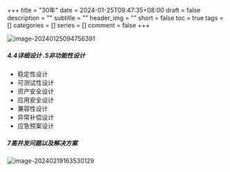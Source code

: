 +++
title = "30年"
date = 2024-01-25T09:47:35+08:00
draft = false
description = ""
subtitle = ""
header_img = ""
short = false
toc = true
tags = []
categories = []
series = []
comment = false
+++

![image-20240125094756391](/image/2024/image-20240125094756391.png)

##### 4.4详细设计 .5非功能性设计

- 稳定性设计
- 可测试性设计
- 资产安全设计
- 应用安全设计
- 兼容性设计
- 异常补偿设计
- 应急预案设计

##### 7高并发问题以及解决方案

![image-20240219163530129](/image/2024/image-20240219163530129.png)
